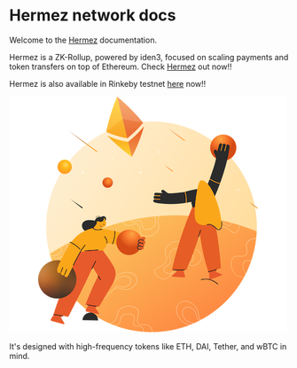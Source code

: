 # Hermez network docs

Welcome to the [Hermez](https://hermez.io) documentation.

Hermez is a ZK-Rollup, powered by iden3, focused on scaling payments and token transfers on top of Ethereum.
Check [Hermez](users/mainnet.md) out now!!

Hermez is also available in Rinkeby testnet [here](users/testnet.md) now!!

![](imgs/Common-good.png)

It's designed with high-frequency tokens like ETH, DAI, Tether, and wBTC in mind.
